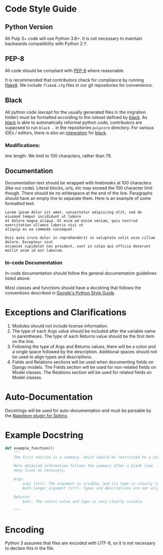 # Code Style Guide

## Python Version

All Pulp 3+ code will use Python 3.8+. It is not necessary to maintain backwards compatibility with
Python 2.Y.

## PEP-8

All code should be compliant with [PEP-8] where reasonable.

It is recommended that contributors check for compliance by running [flake8]. We include
`flake8.cfg` files in our git repositories for convenience.

## Black

All python code (except for the usually generated files in the migration folder) must be formatted
according to the ruleset defined by [black]. As [black] is able to automatically reformat python code,
contributors are supposed to run `black .` in the repositories `pulpcore` directory. For various
IDEs / editors, there is also an [integration] for [black].

### Modifications:

line length: We limit to 100 characters, rather than 79.



## Documentation

Documentation text should be wrapped with linebreaks at 100 characters (like our code). Literal
blocks, urls, etc may exceed the 100 character limit though. There should be no whitespace at the
end of the line. Paragraphs should have an empty line to separate them. Here is an example of some
formatted text:

```
Lorem ipsum dolor sit amet, consectetur adipiscing elit, sed do eiusmod tempor incididunt ut labore
et dolore magna aliqua. Ut enim ad minim veniam, quis nostrud exercitation ullamco laboris nisi ut
aliquip ex ea commodo consequat.

Duis aute irure dolor in reprehenderit in voluptate velit esse cillum dolore. Excepteur sint
occaecat cupidatat non proident, sunt in culpa qui officia deserunt mollit anim id est laborum.
```

### In-code Documentation

In-code documentation should follow the general documentation guidelines listed above.

Most classes and functions should have a docstring that follows the conventions described in
[Google's Python Style Guide](https://google.github.io/styleguide/pyguide.html?showone=Comments#Comments).

# Exceptions and Clarifications

1. Modules should not include license information.
2. The type of each Args value should be included after the variable name in parentheses. The type
   of each Returns value should be the first item on the line.
3. Following the type of Args and Returns values, there will be a colon and a single space followed
   by the description. Additional spaces should not be used to align types and descriptions.
4. Fields and Relations sections will be used when documenting fields on Django models. The Fields
   section will be used for non-related fields on Model classes. The Relations section will be used
   for related fields on Model classes.

# Auto-Documentation

Docstrings will be used for auto-documentation and must be parsable by the
[Napoleon plugin for Sphinx](http://www.sphinx-doc.org/en/stable/ext/napoleon.html).

# Example Docstring

```python
def example_function():
    """
    The first section is a summary, which should be restricted to a single line.

    More detailed information follows the summary after a blank line. This section can be as
    many lines as necessary.

    Args:
        arg1 (str): The argument is visible, and its type is clearly indicated.
        much_longer_argument (str): Types and descriptions are not aligned.

    Returns:
        bool: The return value and type is very clearly visible.

    """
```

# Encoding

Python 3 assumes that files are encoded with UTF-8, so it is not necessary to declare this in the
file.

[black]: https://github.com/psf/black
[flake8]: http://flake8.pycqa.org/en/latest/
[integration]: https://github.com/psf/black#editor-integration
[pep-8]: https://www.python.org/dev/peps/pep-0008
